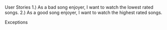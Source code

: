 User Stories
  1.) As a bad song enjoyer, I want to watch the lowest rated songs.
  2.) As a good song enjoyer, I want to watch the highest rated songs.

Exceptions

